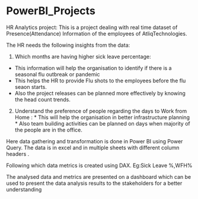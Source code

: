 # PowerBI_Projects
HR Analytics project:
This is a project dealing with real time dataset of Presence(Attendance) Information of the employees of AtliqTechnologies.

The HR needs the following insights from the data:
  1. Which months are having higher sick leave percentage: 
  * This information will help the organisation to identify if there is a seasonal flu outbreak or pandemic
  * This helps the HR to provide Flu shots to the employees before the flu seaon starts.
  * Also the project releases can be planned more effectively by knowing the head count trends.
  2. Understand the preference of people regarding the days to Work from Home :
    * This will help the organisation in better infrastructure planning
    * Also team building activities can be planned on days when majority of the people are in the office.

 Here data gathering and transformation is done in Power BI using Power Query. 
 The data is in excel and in multiple sheets with different column headers .

 Following which data metrics is created using DAX. Eg:Sick Leave %,WFH%

 The analysed data and metrics are presented on a dashboard which can be used to present the data analysis results
 to the stakeholders for a better understanding
    
